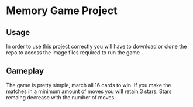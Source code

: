 # Memory Game Project

## Usage
In order to use this project correctly you will have to download or clone the repo to access the image files required to run the game

## Gameplay
The game is pretty simple, match all 16 cards to win.  If you make the matches in a minimum amount of moves you will retain 3 stars.  Stars remaing decrease with the number of moves.

